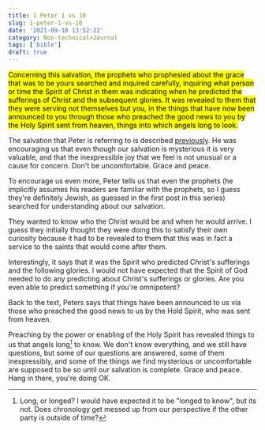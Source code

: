 ```yaml
---
title: 1 Peter 1 vs 10
slug: 1-peter-1-vs-10
date: '2021-09-10 13:52:22'
category: Non-technical>Journal
tags: ['bible']
draft: true
---
```


<mark>Concerning this salvation, the prophets who prophesied about the grace
that was to be yours searched and inquired carefully, inquiring what person or
time the Spirit of Christ in them was indicating when he predicted the
sufferings of Christ and the subsequent glories. It was revealed to them that
they were serving not themselves but you, in the things that have now been
announced to you through those who preached the good news to you by the Holy
Spirit sent from heaven, things into which angels long to look.</mark>

The salvation that Peter is referring to is described
[previously](1-peter-1-vs-3). He was encouraging us that
even though our salvation is mysterious it is very valuable, and that the
inexpressible joy that we feel is not unusual or a cause for concern. Don't be
uncomfortable. Grace and peace.

To encourage us even more, Peter tells us that even the prophets (he implicitly
assumes his readers are familiar with the prophets, so I guess they're
definitely Jewish, as guessed in the first post in this series) searched
for understanding about our salvation.

They wanted to know who the Christ would be and when he would arrive. I guess
they initially thought they were doing this to satisfy their own curiosity
because it had to be revealed to them that this was in fact a service to the
saints that would come after them.

Interestingly, it says that it was the Spirit who predicted Christ's sufferings
and the following glories. I would not have expected that the Spirit of God
needed to do any predicting about Christ's sufferings or glories. Are you even
able to predict something if you're omnipotent?

Back to the text, Peters says that things have been announced to us via those
who preached the good news to us by the Hold Spirit, who was sent from heaven.

Preaching by the power or enabling of the Holy Spirit has revealed things to us
that angels long[^1] to know. We don't know everything, and we
still have questions, but some of our questions are answered, some of them
inexpressibly, and some of the things we find mysterious or uncomfortable are
supposed to be so until our salvation is complete. Grace and peace. Hang in
there, you're doing OK.

[^1]:
    Long, or longed? I would have expected it to be "longed to
    know", but its not. Does chronology get messed up from our perspective if the
    other party is outside of time?
